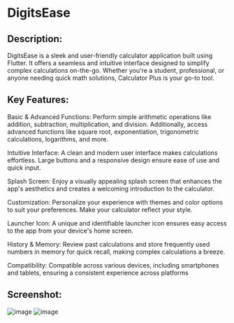 # DigitsEase

## Description:

DigitsEase is a sleek and user-friendly calculator application built using Flutter. It offers a seamless and intuitive interface designed to simplify complex calculations on-the-go. Whether you're a student, professional, or anyone needing quick math solutions, Calculator Plus is your go-to tool.

## Key Features:

Basic & Advanced Functions: Perform simple arithmetic operations like addition, subtraction, multiplication, and division. Additionally, access advanced functions like square root, exponentiation, trigonometric calculations, logarithms, and more.

Intuitive Interface: A clean and modern user interface makes calculations effortless. Large buttons and a responsive design ensure ease of use and quick input.

Splash Screen: Enjoy a visually appealing splash screen that enhances the app's aesthetics and creates a welcoming introduction to the calculator.

Customization: Personalize your experience with themes and color options to suit your preferences. Make your calculator reflect your style.

Launcher Icon: A unique and identifiable launcher icon ensures easy access to the app from your device's home screen.

History & Memory: Review past calculations and store frequently used numbers in memory for quick recall, making complex calculations a breeze.

Compatibility: Compatible across various devices, including smartphones and tablets, ensuring a consistent experience across platforms

## Screenshot:

![image](https://github.com/saicharan21-dev/calculator_application/assets/75615707/b2058a2b-0aee-4d34-8bc2-9b91b0a8ebae)
![image](https://github.com/saicharan21-dev/calculator_application/assets/75615707/08a0eadc-dc76-4664-bce8-7c73f2bbe1d2)

